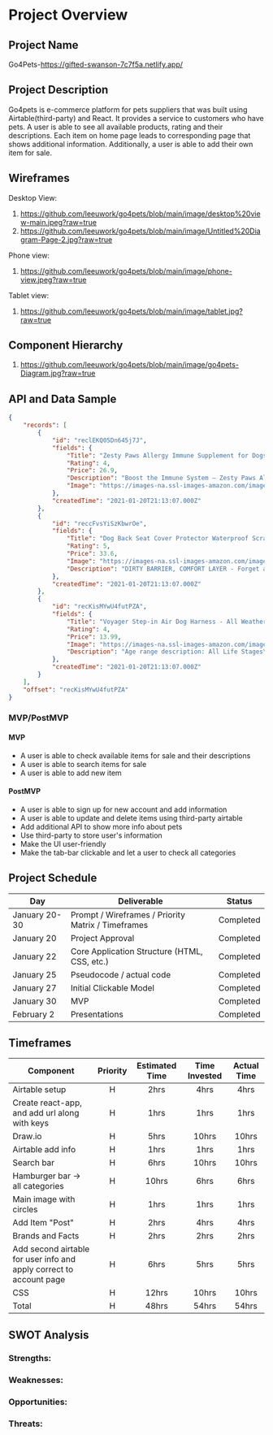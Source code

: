 # Project Overview

## Project Name

Go4Pets-https://gifted-swanson-7c7f5a.netlify.app/

## Project Description

Go4pets is e-commerce platform for pets suppliers that was built using Airtable(third-party) and React. It provides a service to customers who have pets. A user is able to see all available products, rating and their descriptions. Each item on home page leads to corresponding page that shows additional information. Additionally, a user is able to add their own item for sale.

## Wireframes

Desktop View: 
1. https://github.com/leeuwork/go4pets/blob/main/image/desktop%20view-main.jpeg?raw=true
2. https://github.com/leeuwork/go4pets/blob/main/image/Untitled%20Diagram-Page-2.jpg?raw=true

Phone view:
1. https://github.com/leeuwork/go4pets/blob/main/image/phone-view.jpeg?raw=true


Tablet view:
1. https://github.com/leeuwork/go4pets/blob/main/image/tablet.jpg?raw=true

## Component Hierarchy
1. https://github.com/leeuwork/go4pets/blob/main/image/go4pets-Diagram.jpg?raw=true

## API and Data Sample


```json
{
    "records": [
        {
            "id": "reclEKQ05Dn645j7J",
            "fields": {
                "Title": "Zesty Paws Allergy Immune Supplement for Dogs - with Omega 3",
                "Rating": 4,
                "Price": 26.9,
                "Description": "Boost the Immune System – Zesty Paws Aller-Immune Bites are grain free soft chews that support immune, histamine, and digestive health for dogs with s...",
                "Image": "https://images-na.ssl-images-amazon.com/images/I/819bgiVBleL._AC_SL1500_.jpg"
            },
            "createdTime": "2021-01-20T21:13:07.000Z"
        },
        {
            "id": "reccFvsYiSzKbwrOe",
            "fields": {
                "Title": "Dog Back Seat Cover Protector Waterproof Scratchproof Nonslip Hammock for Dogs",
                "Rating": 5,
                "Price": 33.6,
                "Image": "https://images-na.ssl-images-amazon.com/images/I/813q4c5N1vL._AC_SL1500_.jpg",
                "Description": "DIRTY BARRIER, COMFORT LAYER - Forget about those cheap dog seat covers that ruined after one time use and ruin your seats... Those days are over! Act..."
            },
            "createdTime": "2021-01-20T21:13:07.000Z"
        },
        {
            "id": "recKisMYwU4futPZA",
            "fields": {
                "Title": "Voyager Step-in Air Dog Harness - All Weather",
                "Rating": 4,
                "Price": 13.99,
                "Image": "https://images-na.ssl-images-amazon.com/images/I/81jy-V87ucL._AC_SL1500_.jpg",
                "Description": "Age range description: All Life Stages\nATTENTION: Sizing does NOT directly correspond to your pet’s breed or weight. Please MEASURE your pet and refer..."
            },
            "createdTime": "2021-01-20T21:13:07.000Z"
        }
    ],
    "offset": "recKisMYwU4futPZA"
}

```

### MVP/PostMVP

#### MVP 

- A user is able to check available items for sale and their descriptions
- A user is able to search items for sale
- A user is able to add new item

#### PostMVP  
- A user is able to sign up for new account and add information
- A user is able to update and delete items using third-party airtable
- Add additional API to show more info about pets
- Use third-party to store user's information
- Make the UI user-friendly
- Make the tab-bar clickable and let a user to check all categories

## Project Schedule

|  Day | Deliverable | Status
|---|---| ---|
|January 20-30| Prompt / Wireframes / Priority Matrix / Timeframes | Completed
|January 20| Project Approval | Completed
|January 22| Core Application Structure (HTML, CSS, etc.) | Completed
|January 25| Pseudocode / actual code | Completed
|January 27| Initial Clickable Model  | Completed
|January 30| MVP | Completed
|February 2 | Presentations | Completed

## Timeframes

| Component                                                           | Priority | Estimated Time | Time Invested | Actual Time |
| ------------------------------------------------------------------- | :------: | :------------: | :-----------: | :---------: |
| Airtable setup                                                      | H        | 2hrs           | 4hrs          | 4hrs        |
| Create react-app, and add url along with keys                       | H        | 1hrs           | 1hrs          | 1hrs        |
| Draw.io                                                             | H        | 5hrs           | 10hrs         | 10hrs       |
| Airtable add info                                                   | H        | 1hrs           | 1hrs          | 1hrs        |
| Search bar                                                          | H        | 6hrs           | 10hrs         | 10hrs       |
| Hamburger bar -> all categories                                     | H        | 10hrs          | 6hrs          | 6hrs        |
| Main image with circles                                             | H        | 1hrs           | 1hrs          | 1hrs        |
| Add Item "Post"                                                     | H        | 2hrs           | 4hrs          | 4hrs        |
| Brands and Facts                                                    | H        | 2hrs           | 2hrs          | 2hrs        |
| Add second airtable for user info and apply correct to account page | H        | 6hrs           | 5hrs          | 5hrs        |
| CSS                                                                 | H        | 12hrs          | 10hrs         | 10hrs       |
| Total                                                               | H        | 48hrs          | 54hrs         | 54hrs       |


## SWOT Analysis

### Strengths:

### Weaknesses: 

### Opportunities:

### Threats:
